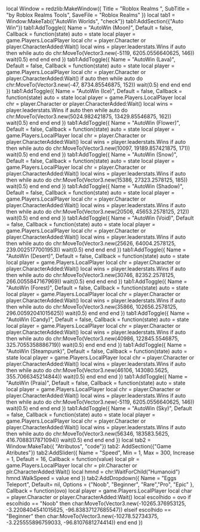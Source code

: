 local Window = redzlib:MakeWindow({ Title = "Roblox Realms ", SubTitle = "by Roblox Realms Tools", SaveFile = "Roblox Realms" })  local tab1 = Window:MakeTab({"AutoWin Worlds", "check"}) tab1:AddSection({"Auto Win"})  tab1:AddToggle({ Name = "AutoWin (Moon)", Default = false, Callback = function(state) auto = state local player = game.Players.LocalPlayer local chr = player.Character or player.CharacterAdded:Wait() local wins = player.leaderstats.Wins if auto then while auto do chr:MoveTo(Vector3.new(-5119, 6205.0556640625, 146)) wait(0.5) end end end })  tab1:AddToggle({ Name = "AutoWin (Lava)", Default = false, Callback = function(state) auto = state local player = game.Players.LocalPlayer local chr = player.Character or player.CharacterAdded:Wait() if auto then while auto do chr:MoveTo(Vector3.new(-47, 8734.85546875, 152)) wait(0.5) end end end }) tab1:AddToggle({ Name = "AutoWin (Ice)", Default = false, Callback = function(state) auto = state local player = game.Players.LocalPlayer local chr = player.Character or player.CharacterAdded:Wait() local wins = player.leaderstats.Wins if auto then while auto do chr:MoveTo(Vector3.new(5024.982421875, 13429.85546875, 162)) wait(0.5) end end end }) tab1:AddToggle({ Name = "AutoWin (Flower)", Default = false, Callback = function(state) auto = state local player = game.Players.LocalPlayer local chr = player.Character or player.CharacterAdded:Wait() local wins = player.leaderstats.Wins if auto then while auto do chr:MoveTo(Vector3.new(10097, 19189.857421875, 171)) wait(0.5) end end end }) tab1:AddToggle({ Name = "AutoWin (Snow)", Default = false, Callback = function(state) auto = state local player = game.Players.LocalPlayer local chr = player.Character or player.CharacterAdded:Wait() local wins = player.leaderstats.Wins if auto then while auto do chr:MoveTo(Vector3.new(15386, 27323.2578125, 185)) wait(0.5) end end end })  tab1:AddToggle({ Name = "AutoWin (Shadow)", Default = false, Callback = function(state) auto = state local player = game.Players.LocalPlayer local chr = player.Character or player.CharacterAdded:Wait() local wins = player.leaderstats.Wins if auto then while auto do chr:MoveTo(Vector3.new(20506, 45653.2578125, 212)) wait(0.5) end end end })  tab1:AddToggle({ Name = "AutoWin (Void)", Default = false, Callback = function(state) auto = state local player = game.Players.LocalPlayer local chr = player.Character or player.CharacterAdded:Wait() local wins = player.leaderstats.Wins if auto then while auto do chr:MoveTo(Vector3.new(25626, 64004.2578125, 239.0025177001953)) wait(0.5) end end end }) tab1:AddToggle({ Name = "AutoWin (Desert)", Default = false, Callback = function(state) auto = state local player = game.Players.LocalPlayer local chr = player.Character or player.CharacterAdded:Wait() local wins = player.leaderstats.Wins if auto then while auto do chr:MoveTo(Vector3.new(30746, 82352.2578125, 266.0055847167969)) wait(0.5) end end end }) tab1:AddToggle({ Name = "AutoWin (Forest)", Default = false, Callback = function(state) auto = state local player = game.Players.LocalPlayer local chr = player.Character or player.CharacterAdded:Wait() local wins = player.leaderstats.Wins if auto then while auto do chr:MoveTo(Vector3.new(35866, 102656.2578125, 296.00592041015625)) wait(0.5) end end end }) tab1:AddToggle({ Name = "AutoWin (Candy)", Default = false, Callback = function(state) auto = state local player = game.Players.LocalPlayer local chr = player.Character or player.CharacterAdded:Wait() local wins = player.leaderstats.Wins if auto then while auto do chr:MoveTo(Vector3.new(40986, 122845.5546875, 325.7055358886719)) wait(0.5) end end end }) tab1:AddToggle({ Name = "AutoWin (Steampunk)", Default = false, Callback = function(state) auto = state local player = game.Players.LocalPlayer local chr = player.Character or player.CharacterAdded:Wait() local wins = player.leaderstats.Wins if auto then while auto do chr:MoveTo(Vector3.new(46106, 143080.5625, 355.7066345214844)) wait(0.5) end end end }) tab1:AddToggle({ Name = "AutoWin (Praia)", Default = false, Callback = function(state) auto = state local player = game.Players.LocalPlayer local chr = player.Character or player.CharacterAdded:Wait() local wins = player.leaderstats.Wins if auto then while auto do chr:MoveTo(Vector3.new(-5119, 6205.0556640625, 146)) wait(0.5) end end end }) tab1:AddToggle({ Name = "AutoWin (Sky)", Default = false, Callback = function(state) auto = state local player = game.Players.LocalPlayer local chr = player.Character or player.CharacterAdded:Wait() local wins = player.leaderstats.Wins if auto then while auto do chr:MoveTo(Vector3.new(56346, 183583.5625, 416.7088317871094)) wait(0.5) end end end })  local tab2 = Window:MakeTab({ "Atributos", "code"})  tab2: AddSection({"Game Atributes"})  tab2:AddSlider({ Name = "Speed", Min = 1, Max = 300, Increase = 1, Default = 16, Callback = function(value) local plr = game.Players.LocalPlayer local chr = plr.Character or plr.CharacterAdded:Wait() local hmnd = chr:WaitForChild("Humanoid") hmnd.WalkSpeed = value end })  tab2:AddDropdown({ Name = "Eggs Teleport", Default= nil, Options = {"Noob", "Beginner", "Rare","Pro", "Epic" }, Callback = function(ovo) local player = game.Players.LocalPlayer local char = player.Character or player.CharacterAdded:Wait() local escolhido = ovo if escolhido == "Noob" then char:MoveTo(Vector3.new(-10265.376953125, -3.2208404541015625, -96.83837127685547)) elseif escolhido == "Beginner" then char:MoveTo(Vector3.new(-10278.52734375, -3.225555896759033, -96.8107681274414)) end end }) 
